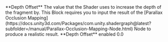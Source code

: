 <tr>
<td>**Depth Offset**</td>
<td>The value that the Shader uses to increase the depth of the fragment by. This Block requires you to input the result of the [Parallax Occlusion Mapping](https://docs.unity3d.com/Packages/com.unity.shadergraph@latest?subfolder=/manual/Parallax-Occlusion-Mapping-Node.html) Node to produce a realistic result.</td>
<td>**Depth Offset** enabled</td>
<td>0.0</td>
</tr>
